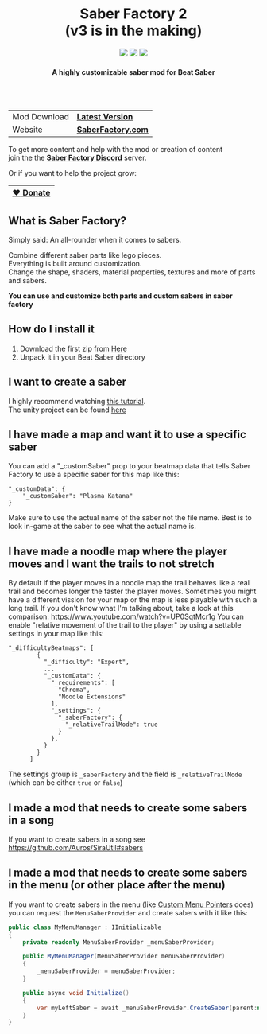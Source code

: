 <p align="center">
    <h1 align="center">Saber Factory 2</br>(v3 is in the making)</h1>
</p>

<p align="center">
    <a href="https://github.com/ToniMacaroni/SaberFactory/actions/workflows/integrate.yml" alt="build status">
        <img src="https://img.shields.io/github/actions/workflow/status/ToniMacaroni/SaberFactory/integrate.yml" /></a>
    <a alt="total downloads">
        <img src="https://img.shields.io/github/downloads/ToniMacaroni/SaberFactory/total" /></a>
    <a href="https://github.com/ToniMacaroni/SaberFactory/releases" alt="latest version">
        <img src="https://img.shields.io/github/v/tag/ToniMacaroni/SaberFactory?label=version" /></a>
</p>

<p align="center">
    <h4 align="center">A highly customizable saber mod for Beat Saber</h4>
</p>

</br>
</br>

|   |  |
| ------------- | ------------- |
| Mod Download  | **[Latest Version](https://github.com/ToniMacaroni/SaberFactory/releases)**  |
| Website  | **[SaberFactory.com](https://saberfactory.com)**  |

To get more content and help with the mod or creation of content  
join the the **[Saber Factory Discord](https://discord.gg/PjD7WcChH3)** server.

Or if you want to help the project grow:

| [:heart: Donate](https://ko-fi.com/tonimacaroni)  |
| ------------- |

## What is Saber Factory?
Simply said: An all-rounder when it comes to sabers.

Combine different saber parts like lego pieces.  
Everything is built around customization.  
Change the shape, shaders, material properties, textures and more of parts and sabers.

**You can use and customize both parts and custom sabers in saber factory**

## How do I install it
1) Download the first zip from [Here](https://github.com/ToniMacaroni/SaberFactoryV2/releases)
2) Unpack it in your Beat Saber directory

## I want to create a saber
I highly recommend watching [this tutorial](https://www.youtube.com/watch?v=YqpcNTpzW4A).  
The unity project can be found [here](https://github.com/ToniMacaroni/AssetCreationProject)

## I have made a map and want it to use a specific saber
You can add a "_customSaber" prop to your beatmap data
that tells Saber Factory to use a specific saber for this map like this:
```
"_customData": {
    "_customSaber": "Plasma Katana"
}
```
Make sure to use the actual name of the saber not the file name.
Best is to look in-game at the saber to see what the actual name is.

## I have made a noodle map where the player moves and I want the trails to not stretch
By default if the player moves in a noodle map the trail behaves like a real trail and becomes longer the faster the player moves.
Sometimes you might have a different vission for your map or the map is less playable with such a long trail.
If you don't know what I'm talking about, take a look at this comparison: https://www.youtube.com/watch?v=UP0SqtMcr1g
You can enable "relative movement of the trail to the player" by using a settable settings in your map like this:
```
"_difficultyBeatmaps": [
        {
          "_difficulty": "Expert",
          ...
          "_customData": {
            "_requirements": [
              "Chroma",
              "Noodle Extensions"
            ],
            "_settings": {
              "_saberFactory": {
                "_relativeTrailMode": true
              }
            },
          }
        }
      ]
```
The settings group is `_saberFactory` and the field is `_relativeTrailMode` (which can be either `true` or `false`)

## I made a mod that needs to create some sabers in a song
If you want to create sabers in a song see https://github.com/Auros/SiraUtil#sabers

## I made a mod that needs to create some sabers in the menu (or other place after the menu)
If you want to create sabers in the menu (like [Custom Menu Pointers](https://github.com/dawnvt/CustomMenuPointers/) does)  
you can request the `MenuSaberProvider` and create sabers with it like this:

```csharp
public class MyMenuManager : IInitializable
{
    private readonly MenuSaberProvider _menuSaberProvider;

    public MyMenuManager(MenuSaberProvider menuSaberProvider)
    {
        _menuSaberProvider = menuSaberProvider;
    }

    public async void Initialize()
    {
        var myLeftSaber = await _menuSaberProvider.CreateSaber(parent:null, saberType:SaberType.SaberA, color:Color.red, createTrail:true);
    }
}
```
